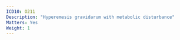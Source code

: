 ```yaml
---
ICD10: O211
Description: "Hyperemesis gravidarum with metabolic disturbance"
Matters: Yes
Weight: 1
---
```

